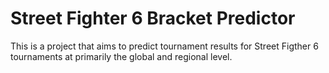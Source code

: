 # Street Fighter 6 Bracket Predictor

This is a project that aims to predict tournament results for Street Figther 6 tournaments at primarily the global and regional level.